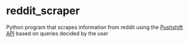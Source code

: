 # reddit_scraper
Python program that scrapes information from reddit using the [Pushshift API](https://github.com/pushshift/api) based on queries decided by the user
